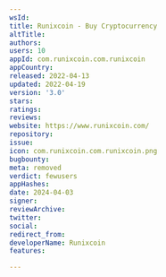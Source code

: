 ```yaml
---
wsId: 
title: Runixcoin - Buy Cryptocurrency
altTitle: 
authors: 
users: 10
appId: com.runixcoin.com.runixcoin
appCountry: 
released: 2022-04-13
updated: 2022-04-19
version: '3.0'
stars: 
ratings: 
reviews: 
website: https://www.runixcoin.com/
repository: 
issue: 
icon: com.runixcoin.com.runixcoin.png
bugbounty: 
meta: removed
verdict: fewusers
appHashes: 
date: 2024-04-03
signer: 
reviewArchive: 
twitter: 
social: 
redirect_from: 
developerName: Runixcoin
features: 

---
```


